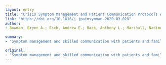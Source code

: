 ```yaml
---
layout: entry
title: "Crisis Symptom Management and Patient Communication Protocols Are Important Tools for All Clinicians Responding to COVID-19"
link: "https://doi.org/10.1016/j.jpainsymman.2020.03.028"
author:
- Bowman, Brynn A.; Esch, Andrew E.; Back, Anthony L.; Marshall, Nadine

summary:
- "Symptom management and skilled communication with patients and families are essential clinical services in the midst of the COVID-19 pandemic. Palliative care specialists have training in these skills. Many front-line clinicians from other specialties do not. It is imperative clinicians have access to clinical tools to support symptom management and difficult patient and family communication. Symptoms management, skilled communication are key clinical services."

original:
- "Symptom management and skilled communication with patients and families are essential clinical services in the midst of the COVID-19 pandemic. While palliative care specialists have training in these skills, many front-line clinicians from other specialties do not. It is imperative that all clinicians responding to the COVID-19 crisis have access to clinical tools to support symptom management and difficult patient and family communication."
---
```


